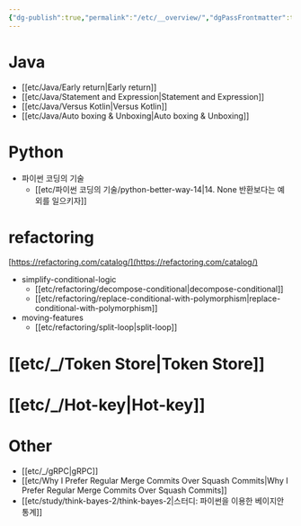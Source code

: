 ```yaml
---
{"dg-publish":true,"permalink":"/etc/__overview/","dgPassFrontmatter":true,"noteIcon":"","created":"","updated":""}
---
```



# Java
- [[etc/Java/Early return\|Early return]] 
- [[etc/Java/Statement and Expression\|Statement and Expression]]
- [[etc/Java/Versus Kotlin\|Versus Kotlin]]
- [[etc/Java/Auto boxing & Unboxing\|Auto boxing & Unboxing]]

# Python
- 파이썬 코딩의 기술
	- [[etc/파이썬 코딩의 기술/python-better-way-14\|14. None 반환보다는 예외를 일으키자]]

# refactoring
[https://refactoring.com/catalog/](https://refactoring.com/catalog/)

- simplify-conditional-logic
	- [[etc/refactoring/decompose-conditional\|decompose-conditional]]
	- [[etc/refactoring/replace-conditional-with-polymorphism\|replace-conditional-with-polymorphism]]
- moving-features
	- [[etc/refactoring/split-loop\|split-loop]]

# [[etc/_/Token Store\|Token Store]]

# [[etc/_/Hot-key\|Hot-key]]

# Other
- [[etc/_/gRPC\|gRPC]]
- [[etc/Why I Prefer Regular Merge Commits Over Squash Commits\|Why I Prefer Regular Merge Commits Over Squash Commits]]
- [[etc/study/think-bayes-2/think-bayes-2\|스터디: 파이썬을 이용한 베이지안 통계]]